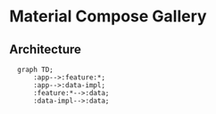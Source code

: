 # Material Compose Gallery


## Architecture

```mermaid
  graph TD;
      :app-->:feature:*;
      :app-->:data-impl;
      :feature:*-->:data;
      :data-impl-->:data;
```
